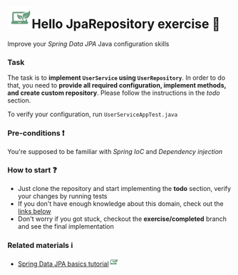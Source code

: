# <img src="https://raw.githubusercontent.com/bobocode-projects/resources/master/image/logo_transparent_background.png" height=50/>Hello JpaRepository exercise :muscle:
Improve your *Spring Data JPA* Java configuration skills
### Task
The task is to **implement `UserService` using `UserRepository`**. In order to do that, you need to **provide all required 
configuration, implement methods, and create custom repository**. Please follow the instructions in the *todo* section.

To verify your configuration, run `UserServiceAppTest.java`

 
### Pre-conditions :heavy_exclamation_mark:
You're supposed to be familiar with *Spring IoC* and *Dependency injection*

### How to start :question:
* Just clone the repository and start implementing the **todo** section, verify your changes by running tests
* If you don't have enough knowledge about this domain, check out the [links below](#related-materials-information_source)
* Don't worry if you got stuck, checkout the **exercise/completed** branch and see the final implementation
 
### Related materials :information_source:
 * [Spring Data JPA basics tutorial](https://github.com/bobocode-projects/spring-data-jpa-tutorial/tree/master/jpa-repository-basics)<img src="https://raw.githubusercontent.com/bobocode-projects/resources/master/image/logo_transparent_background.png" height=20/>

